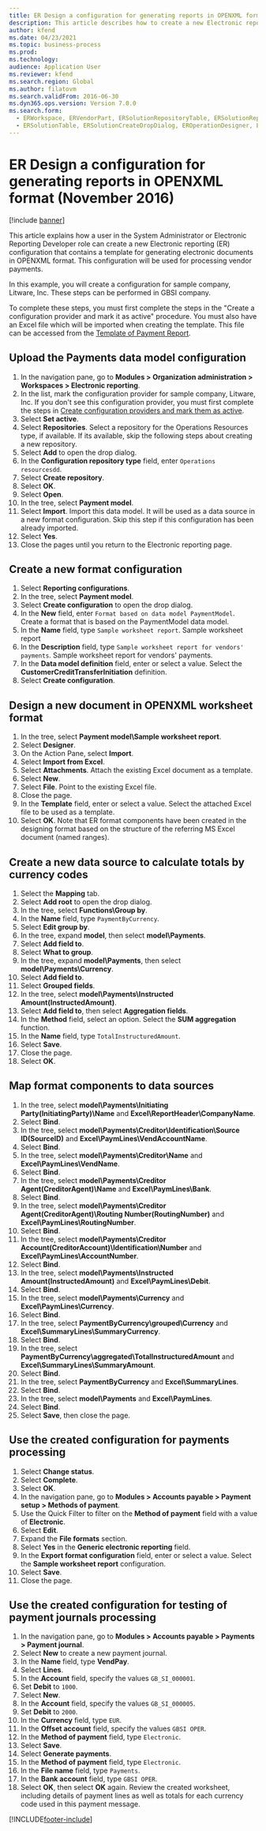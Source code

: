 ```yaml
---
title: ER Design a configuration for generating reports in OPENXML format (November 2016)
description: This article describes how to create a new Electronic reporting configuration that contains a template for generating electronic documents in OPENXML format.
author: kfend
ms.date: 04/23/2021
ms.topic: business-process
ms.prod: 
ms.technology: 
audience: Application User
ms.reviewer: kfend
ms.search.region: Global
ms.author: filatovm
ms.search.validFrom: 2016-06-30
ms.dyn365.ops.version: Version 7.0.0
ms.search.form: 
  - ERWorkspace, ERVendorPart, ERSolutionRepositoryTable, ERSolutionRepositoryCreateDropDialog, ERSolutionImport
  - ERSolutionTable, ERSolutionCreateDropDialog, EROperationDesigner, ERDataSourceAddDropDialog, ERModelGroupByFunctionEditor, VendPaymMode, LedgerJournalTable, LedgerJournalTransVendPaym
---
```

# ER Design a configuration for generating reports in OPENXML format (November 2016)

[!include [banner](../../includes/banner.md)]

This article explains how a user in the System Administrator or Electronic Reporting Developer role can create a new Electronic reporting (ER) configuration that contains a template for generating electronic documents in OPENXML format. This configuration will be used for processing vendor payments.

In this example, you will create a configuration for sample company, Litware, Inc. These steps can be performed in GBSI company.

To complete these steps, you must first complete the steps in the "Create a configuration provider and mark it as active" procedure. You must also have an Excel file which will be imported when creating the template. This file can be accessed from the [Template of Payment Report](https://download.microsoft.com/download/3/f/0/3f0658b2-042c-43cf-a776-0f4c7f7cfe4e/SampleVendPaymWsReport.xlsx).


## Upload the Payments data model configuration
1. In the navigation pane, go to **Modules > Organization administration > Workspaces > Electronic reporting**.
2. In the list, mark the configuration provider for sample company, Litware, Inc. If you don't see this configuration provider, you must first complete the steps in [Create configuration providers and mark them as active](er-configuration-provider-mark-it-active-2016-11.md).
3. Select **Set active**.
4. Select **Repositories**. Select a repository for the Operations Resources type, if available. If its available, skip the following steps about creating a new repository.  
5. Select **Add** to open the drop dialog.
6. In the **Configuration repository type** field, enter `Operations resourcesdd`.
7. Select **Create repository**.
8. Select **OK**.
9. Select **Open**.
10. In the tree, select **Payment model**.
11. Select **Import**. Import this data model. It will be used as a data source in a new format configuration. Skip this step if this configuration has been already imported.  
12. Select **Yes**.
13. Close the pages until you return to the Electronic reporting page.

## Create a new format configuration
1. Select **Reporting configurations**.
2. In the tree, select **Payment model**.
3. Select **Create configuration** to open the drop dialog.
4. In the **New** field, enter `Format based on data model PaymentModel`. Create a format that is based on the PaymentModel data model.
5. In the **Name** field, type `Sample worksheet report`. Sample worksheet report  
6. In the **Description** field, type `Sample worksheet report for vendors' payments`. Sample worksheet report for vendors' payments.  
7. In the **Data model definition** field, enter or select a value. Select the **CustomerCreditTransferInitiation** definition.  
8. Select **Create configuration**.

## Design a new document in OPENXML worksheet format
1. In the tree, select **Payment model\Sample worksheet report**.
2. Select **Designer**.
3. On the Action Pane, select **Import**.
4. Select **Import from Excel**.
5. Select **Attachments**. Attach the existing Excel document as a template.  
6. Select **New**.
7. Select **File**. Point to the existing Excel file.  
8. Close the page.
9. In the **Template** field, enter or select a value. Select the attached Excel file to be used as a template.  
10. Select **OK**. Note that ER format components have been created in the designing format based on the structure of the referring MS Excel document (named ranges).  

## Create a new data source to calculate totals by currency codes
1. Select the **Mapping** tab.
2. Select **Add root** to open the drop dialog.
3. In the tree, select **Functions\Group by**.
4. In the **Name** field, type `PaymentByCurrency`.
5. Select **Edit group by**.
6. In the tree, expand **model**, then select **model\Payments**.
7. Select **Add field to**.
8. Select **What to group**.
9. In the tree, expand **model\Payments**, then select **model\Payments\Currency**.
10. Select **Add field to**.
11. Select **Grouped fields**.
12. In the tree, select **model\Payments\Instructed Amount(InstructedAmount)**.
13. Select **Add field to**, then select **Aggregation fields**.
14. In the **Method** field, select an option. Select the **SUM aggregation** function.  
15. In the **Name** field, type `TotalInstructuredAmount`.
16. Select **Save**.
17. Close the page.
18. Select **OK**.

## Map format components to data sources
1. In the tree, select **model\Payments\Initiating Party(InitiatingParty)\Name** and **Excel\ReportHeader\CompanyName**.
2. Select **Bind**.
3. In the tree, select **model\Payments\Creditor\Identification\Source ID(SourceID)** and **Excel\PaymLines\VendAccountName**.
4. Select **Bind**.
5. In the tree, select **model\Payments\Creditor\Name** and **Excel\PaymLines\VendName**.
6. Select **Bind**.
7. In the tree, select **model\Payments\Creditor Agent(CreditorAgent)\Name** and **Excel\PaymLines\Bank**.
8. Select **Bind**.
9. In the tree, select **model\Payments\Creditor Agent(CreditorAgent)\Routing Number(RoutingNumber)** and **Excel\PaymLines\RoutingNumber**.
10. Select **Bind**.
11. In the tree, select **model\Payments\Creditor Account(CreditorAccount)\Identification\Number** and **Excel\PaymLines\AccountNumber**.
12. Select **Bind**.
13. In the tree, select **model\Payments\Instructed Amount(InstructedAmount)** and **Excel\PaymLines\Debit**.
14. Select **Bind**.
15. In the tree, select **model\Payments\Currency** and **Excel\PaymLines\Currency**.
16. Select **Bind**.
17. In the tree, select **PaymentByCurrency\grouped\Currency** and **Excel\SummaryLines\SummaryCurrency**.
18. Select **Bind**.
19. In the tree, select **PaymentByCurrency\aggregated\TotalInstructuredAmount** and **Excel\SummaryLines\SummaryAmount**.
20. Select **Bind**.
21. In the tree, select **PaymentByCurrency** and **Excel\SummaryLines**.
22. Select **Bind**.
23. In the tree, select **model\Payments** and **Excel\PaymLines**.
24. Select **Bind**.
25. Select **Save**, then close the page.

## Use the created configuration for payments processing
1. Select **Change status**.
2. Select **Complete**.
3. Select **OK**.
4. In the navigation pane, go to **Modules > Accounts payable > Payment setup > Methods of payment**.
5. Use the Quick Filter to filter on the **Method of payment** field with a value of **Electronic**.
6. Select **Edit**.
7. Expand the **File formats** section.
8. Select **Yes** in the **Generic electronic reporting** field.
9. In the **Export format configuration** field, enter or select a value. Select the **Sample worksheet report** configuration.  
10. Select **Save**.
11. Close the page.

## Use the created configuration for testing of payment journals processing
1. In the navigation pane, go to **Modules > Accounts payable > Payments > Payment journal**.
2. Select **New** to create a new payment journal.
3. In the **Name** field, type **VendPay**.
4. Select **Lines**.
5. In the **Account** field, specify the values `GB_SI_000001`.
6. Set **Debit** to `1000`.
7. Select **New**.
8. In the **Account** field, specify the values `GB_SI_000005`.
9. Set **Debit** to `2000`.
10. In the **Currency** field, type `EUR`.
11. In the **Offset account** field, specify the values `GBSI OPER`.
12. In the **Method of payment** field, type `Electronic`.
13. Select **Save**.
14. Select **Generate payments**.
15. In the **Method of payment** field, type `Electronic`.
16. In the **File name** field, type `Payments`.
17. In the **Bank account** field, type `GBSI OPER`.
18. Select **OK**, then select **OK** again. Review the created worksheet, including details of payment lines as well as totals for each currency code used in this payment message.  



[!INCLUDE[footer-include](../../../../includes/footer-banner.md)]
